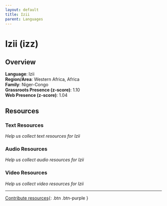 ```yaml
---
layout: default
title: Izii
parent: Languages
---
```


# Izii (izz)

## Overview

**Language**: Izii  
**Region/Area**: Western Africa, Africa  
**Family**: Niger-Congo  
**Grassroots Presence (z-score)**: 1.10  
**Web Presence (z-score)**: 1.04  

## Resources

### Text Resources
*Help us collect text resources for Izii*

### Audio Resources
*Help us collect audio resources for Izii*

### Video Resources
*Help us collect video resources for Izii*

---

[Contribute resources](https://forms.office.com/e/1SfLJx3u1r){: .btn .btn-purple }
